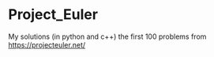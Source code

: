 # Project_Euler
My solutions (in python and c++) the first 100 problems from https://projecteuler.net/
